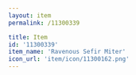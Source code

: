 ```yaml
---
layout: item
permalink: /11300339

title: Item
id: '11300339'
item_name: 'Ravenous Sefir Miter'
icon_url: 'item/icon/11300162.png'
---
```

